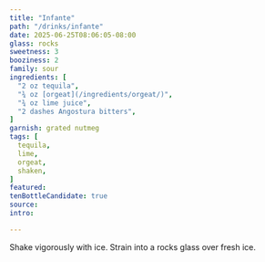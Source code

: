 ```yaml
---
title: "Infante"
path: "/drinks/infante"
date: 2025-06-25T08:06:05-08:00
glass: rocks
sweetness: 3
booziness: 2
family: sour
ingredients: [
  "2 oz tequila",
  "¾ oz [orgeat](/ingredients/orgeat/)",
  "¾ oz lime juice",
  "2 dashes Angostura bitters",
]
garnish: grated nutmeg
tags: [
  tequila,
  lime,
  orgeat,
  shaken,
]
featured:
tenBottleCandidate: true
source:
intro:

---
```


Shake vigorously with ice. Strain into a rocks glass over fresh ice.
